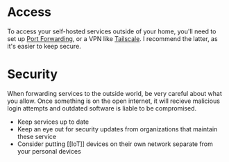 # Access

To access your self-hosted services outside of your home, you'll need to set up [Port Forwarding](https://en.wikipedia.org/wiki/Port_forwarding), or a VPN like [Tailscale](https://tailscale.com/). I recommend the latter, as it's easier to keep secure.

# Security

When forwarding services to the outside world, be very careful about what you allow. Once something is on the open internet, it will recieve malicious login attempts and outdated software is liable to be compromised.

* Keep services up to date
* Keep an eye out for security updates from organizations that maintain these service
* Consider putting [[IoT]] devices on their own network separate from your personal devices